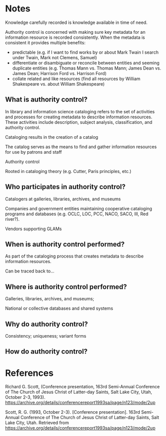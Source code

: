 # Notes

Knowledge carefully recorded is knowledge available in time of need. 

Authority control is concerned with making sure key metadata for an information resource is recorded consistently. When the metadata is consistent it provides multiple benefits:

- predictable (e.g. if I want to find works by or about Mark Twain I search under Twain, Mark not Clemens, Samuel)
- differentiate or disambiguate or reconcile between entities and seeming duplicate entities (e.g. Thomas Mann vs. Thomas Mann; James Dean vs. James Dean; Harrison Ford vs. Harrison Ford)
- collate related and like resources (find all resources by William Shakespeare vs. about William Shakespeare)

## What is authority control?

In library and information science cataloging refers to the set of activities and processes for creating metadata to describe information resources. These activities include description, subject analysis, classification, and authority control.

Cataloging results in the creation of a catalog 

The catalog serves as the means to find and gather information resources for use by patrons and staff 

Authority control 

Rooted in cataloging theory (e.g. Cutter, Paris principles, etc.)

## Who participates in authority control? 

Catalogers at galleries, libraries, archives, and museums 

Companies and government entities maintaining cooperative cataloging programs and databases (e.g. OCLC, LOC, PCC, NACO, SACO, III, Red river?). 

Vendors supporting GLAMs

## When is authority control performed? 

As part of the cataloging process that creates metadata to describe information resources. 

Can be traced back to...

## Where is authority control performed? 

Galleries, libraries, archives, and museums; 

National or collective databases and shared systems

## Why do authority control? 

Consistency; uniqueness; variant forms

## How do authority control? 

# References

Richard G. Scott, (Conference presentation, 163rd Semi-Annual Conference of The Church of Jesus Christ of Latter-day Saints, Salt Lake City, Utah, October 2-3, 1993). https://archive.org/details/conferencereport1993sa/page/n123/mode/2up

Scott, R. G. (1993, October 2-3). [Conference presentation]. 163rd Semi-Annual Conference of The Church of Jesus Christ of Latter-day Saints, Salt Lake City, Utah. Retrieved from https://archive.org/details/conferencereport1993sa/page/n123/mode/2up
